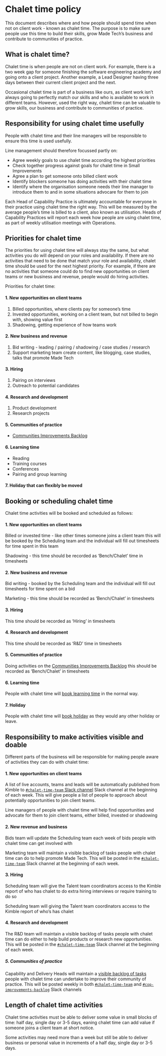 # Chalet time policy

This document describes where and how people should spend time when not on client work -  known as chalet time. The purpose is to make sure people use this time to build their skills, grow Made Tech’s business and contribute to communities of practice.

## What is chalet time?

Chalet time is when people are not on client work.
For example, there is a two week gap for someone finishing the software engineering academy and going onto a client project. Another example, a Lead Designer having three days between their current client project and the next.

Occasional chalet time is part of a business like ours, as client work isn’t always going to perfectly match our skills and who is available to work in different teams.
However, used the right way, chalet time can be valuable to grow skills, our business and contribute to communities of practice.

## Responsibility for using chalet time usefully

People with chalet time and their line managers will be responsible to ensure this time is used usefully.

Line management should therefore focussed partly on:

- Agree weekly goals to use chalet time according the highest priorities
- Check together progress against goals for chalet time in Small Improvements
- Agree a plan to get someone onto billed client work
- Identify blockers someone has doing activities with their chalet time
- Identify where the organisation someone needs their line manager to introduce them to and in some situations advocare for them to join

Each Head of Capability Practice is ultimately accountable for everyone in their practice using chalet time the right way.  This will be measured by the average people’s time is billed to a client, also known as utilisation. Heads of Capability Practices will report each week how people are using chalet time, as part of weekly utilisation meetings with Operations.

## Priorities for chalet time

The priorities for using chalet time will always stay the same, but what activities you do will depend on your roles and availability.
If there are no activities that need to be done that match your role and availability, chalet time should be used for the next highest priority. For example, if there are no activities that someone could do to find new opportunities on client teams or new business and revenue, people would do hiring activities.

Priorities for chalet time:

#### 1. New opportunities on client teams

1. Billed opportunities, where clients pay for someone’s time
2. Invested opportunities, working on a client team, but not billed to begin with, showing value first
3. Shadowing, getting experience of how teams work

#### 2. New business and revenue

1. Bid writing - leading / pairing / shadowing / case studies / research
2. Support marketing team create content, like blogging, case studies, talks that promote Made Tech

#### 3. Hiring

1. Pairing on interviews
2. Outreach to potential candidates

#### 4. Research and development

1. Product development
2. Research projects

#### 5. Communities of practice

- [Communities Improvements Backlog](https://trello.com/b/taj8yvLP/capability-improvement-backlog)

#### 6. Learning time

- Reading
- Training courses
- Conferences
- Pairing and group learning

#### 7. Holiday that can flexibly be moved

## Booking or scheduling chalet time

Chalet time activities will be booked and scheduled as follows:

#### 1. New opportunities on client teams

Billed or invested time - like other times someone joins a client team this will be booked by the Scheduling team and the individual will fill out timesheets for time spent in this team

Shadowing - this time should be recorded as ‘Bench/Chalet’ time in timesheets

#### 2. New business and revenue

Bid writing - booked by the Scheduling team and the individual will fill out timesheets for time spent on a bid

Marketing - this time should be recorded as ‘Bench/Chalet’ in timesheets

#### 3. Hiring

This time should be recorded as ‘Hiring’ in timesheets

#### 4. Research and development

This time should be recorded as ‘R&D’ time in timesheets

#### 5. Communities of practice

Doing activities on the [Communities Improvements Backlog](https://trello.com/b/taj8yvLP/capability-improvement-backlog) this should be recorded as ‘Bench/Chalet’ in timesheets

#### 6. Learning time

People with chalet time will [book learning time](https://github.com/madetech/handbook/blob/main/guides/learning/booking_learning_time.md) in the normal way.

#### 7. Holiday

People with chalet time will [book holiday](https://github.com/madetech/handbook/blob/main/benefits/flexible_holiday.md) as they would any other holiday or leave.

## Responsibility to make activities visible and  doable

Different parts of the business will be responsible for making people aware of activities they can do with chalet time:

#### 1. New opportunities on client teams

A list of live accounts, teams and leads will be automatically published from Kimble to [`#chalet-time-team` Slack channel][1] Slack channel at the beginning of each week. This will give people a list of people to approach about potentially opportunities to join client teams.

Line managers of people with chalet time will help find opportunities and advocate for them to join client teams, either billed, invested or shadowing

#### 2. New revenue and business

Bids team will update the Scheduling team each week of bids people with chalet time can get involved with

Marketing team will maintain a visible backlog of tasks people with chalet time can do to help promote Made Tech. This will be posted in the [`#chalet-time-team`][1] Slack channel at the beginning of each week.

#### 3. Hiring

Scheduling team will give the Talent team coordinators access to the Kimble report of who has chalet to do extra hiring interviews or require training to do so

Scheduling team will giving the Talent team coordinators access to the Kimble report of who’s has chalet

#### 4. Research and development

The R&D team will maintain a visible backlog of tasks people with chalet time can do either to help build products or research new opportunities. This will be posted in the [`#chalet-time-team`][1] Slack channel at the beginning of each week.

##### 5. Communities of practice

Capability and Delivery Heads will maintain a [visible backlog of tasks](https://trello.com/b/taj8yvLP/capability-improvement-backlog) people with chalet time can undertake to improve their community of practice. This will be posted weekly in both [`#chalet-time-team`][1] and [`#cop-improvements-backlog`](https://madetechteam.slack.com/archives/C03BMF2E39S) Slack channels

## Length of chalet time activities

Chalet time activities must be able to deliver some value in small blocks of time: half day, single day or 3-5 days, eaning chalet time can add value if someone joins a client team at short notice.

Some activities may need more than a week but still be able to deliver business or personal value in increments of a half day, single day or 3-5 days.

[1]: https://madetechteam.slack.com/archives/C03F23K2RL0
